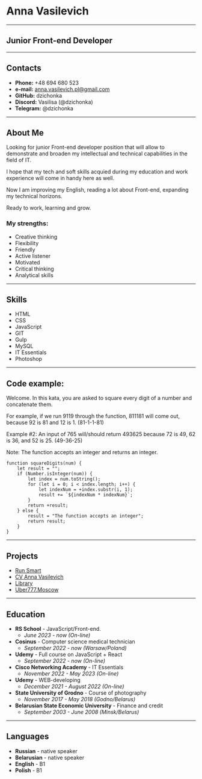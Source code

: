 # Anna Vasilevich
---
## Junior Front-end Developer
---
## Contacts

- **Phone:** +48 694 680 523
- **e-mail:** anna.vasilevich.pl@gmail.com
- **GitHub:** dzichonka
- **Discord:** Vasilisa (@dzichonka)
- **Telegram:** @dzichonka

---

## About Me

Looking for junior Front-end developer position that will allow to demonstrate and broaden my intellectual and technical capabilities in the field of IT.

I hope that my tech and soft skills acquied during my education and work experience will come in handy here as well.

Now I am improving my English, reading a lot about Front-end, expanding my technical horizons.

Ready to work, learning and grow.

### My strengths:

- Creative thinking
- Flexibility
- Friendly
- Active listener
- Motivated
- Critical thinking
- Analytical skills

---

## Skills

- HTML
- CSS
- JavaScript
- GIT
- Gulp
- MySQL
- IT Essentials
- Photoshop

---

## Code example:

Welcome. In this kata, you are asked to square every digit of a number and concatenate them.

For example, if we run 9119 through the function, 811181 will come out, because 92 is 81 and 12 is 1. (81-1-1-81)

Example #2: An input of 765 will/should return 493625 because 72 is 49, 62 is 36, and 52 is 25. (49-36-25)

Note: The function accepts an integer and returns an integer.

```
function squareDigits(num) {
    let result = "";
    if (Number.isInteger(num)) {
        let index = num.toString();
        for (let i = 0; i < index.length; i++) {
            let indexNum = +index.substr(i, 1);
            result += `${indexNum * indexNum}`;
        }
        return +result;
    } else {
        result = "The function accepts an integer";
        return result;
    }
}
```

---

## Projects

- [Run Smart](https://lucky-monstera-896089.netlify.app/ "Landing-page")
- [CV Anna Vasilevich](https://dzichonka.github.io/ "Landing-page")
- [Library](https://famous-tulumba-2dc634.netlify.app/ "Landing-page")
- [Uber777.Moscow](https://superb-cannoli-ae43d1.netlify.app/ "Landing-page")

---

## Education

- **RS School** - JavaScript/Front-end.
  - _June 2023 - now (On-line)_
- **Cosinus** - Computer science medical technician
  - _September 2022 - now (Warsaw/Poland)_
- **Udemy** - Full course on JavaScript + React
  - _September 2022 - now (On-line)_
- **Cisco Networking Academy** - IT Essentials
  - _November 2022 - May 2023 (On-line)_
- **Udemy** - WEB-developing
  - _December 2021 - August 2022 (On-line)_
- **State University of Grodno** - Course of photography
  - _November 2017 - May 2018 (Godno/Belarus)_
- **Belarusian State Economic University** - Finance and credit
  - _September 2003 - June 2008 (Minsk/Belarus)_

---

## Languages

- **Russian** - native speaker
- **Belarusian** - native speaker
- **English** - B1
- **Polish** - B1